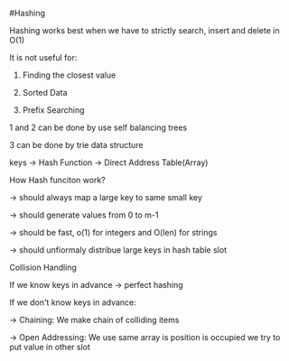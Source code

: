 #Hashing

Hashing works best when we have to strictly search, insert and delete in O(1)

It is not useful for:

1.  Finding the closest value

2.  Sorted Data

3. Prefix Searching

1 and 2 can be done by use self balancing trees

3 can be done by trie data structure


keys -> Hash Function -> Direct Address Table(Array)

How Hash funciton work?

-> should always map a large key to same small key

-> should generate values from 0 to m-1

-> should be fast, o(1) for integers and O(len) for strings

-> should unfiormaly distribue large keys in hash table slot



Collision Handling

If we know keys in advance -> perfect hashing

If we don't know keys in advance:

-> Chaining: We make chain of colliding items

-> Open Addressing: We use same array is position is occupied we try to put value in other slot


